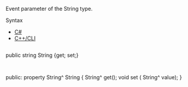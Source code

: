 Event parameter of the String type.

Syntax

* [C#](#i-syntax-CS)
* [C++/CLI](#i-syntax-CPP2005)

```
```
public string String {get; set;}
```
```

```
```
public:
property String^ String {
   String^ get();
   void set (    String^ value);
}
```
```

